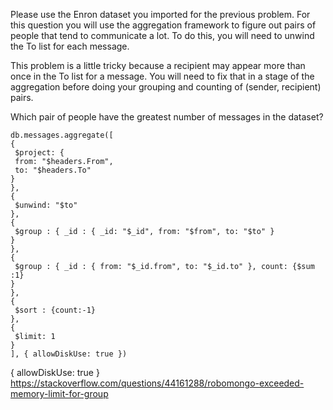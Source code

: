 Please use the Enron dataset you imported for the previous problem. For this question you will use the aggregation framework to figure out pairs of people that tend to communicate a lot. To do this, you will need to unwind the To list for each message.

This problem is a little tricky because a recipient may appear more than once in the To list for a message. You will need to fix that in a stage of the aggregation before doing your grouping and counting of (sender, recipient) pairs.

Which pair of people have the greatest number of messages in the dataset?
````
db.messages.aggregate([
{
 $project: {
 from: "$headers.From",
 to: "$headers.To"
}
},
{
 $unwind: "$to"
},
{
 $group : { _id : { _id: "$_id", from: "$from", to: "$to" }
}
},
{
 $group : { _id : { from: "$_id.from", to: "$_id.to" }, count: {$sum :1}
}
},
{
 $sort : {count:-1}
},
{
 $limit: 1
}
], { allowDiskUse: true })
````
{ allowDiskUse: true } https://stackoverflow.com/questions/44161288/robomongo-exceeded-memory-limit-for-group
